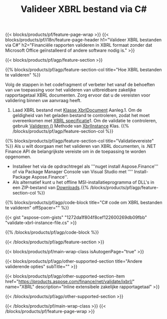 ﻿---
title: Valideer XBRL bestand via C#
description: Voorbeeldcode voor XBRL bestandsvalidatie. Gebruik API voorbeeldcode om batch XBRL-bestanden te valideren binnen .NET toepassingen. 
url: /nl/net/validate/xbrl/
family: finance
platformtag: net
feature: validate
informat: XBRL
outformat: 
otherformats: 
---
{{< blocks/products/pf/feature-page-wrap >}}
{{< blocks/products/pf/i18n/feature-page-header h1="Valideer XBRL bestanden via C#" h2="Financiële rapporten valideren in XBRL formaat zonder dat Microsoft Office geïnstalleerd of andere software nodig is." >}}

{{< blocks/products/pf/agp/feature-section >}}

{{% blocks/products/pf/agp/feature-section-col title="Hoe XBRL bestanden te valideren" %}}

Volg de stappen in het codefragment of verbeter het vanaf de behoeften van uw toepassing voor het valideren van uitbreidbare zakelijke rapportagetaal XBRL documenten. Zorg ervoor dat u de vereisten voor validering binnen uw aanvraag heeft.

1. Laad XBRL bestand met [Klasse XbrlDocument](https://apireference.aspose.com/finance/net/aspose.finance.xbrl/xbrldocument) Aanleg.1. Om de geldigheid van het geladen bestand te controleren, zodat het moet overeenkomen met [XBRL specificatie](http://www.xbrl.org/specification/inlinexbrl-part1/rec-2013-11-18/inlinexbrl-part1-rec-2013-11-18.html)1. Om de validatie te controleren, gebruik [Valideren ()](https://apireference.aspose.com/finance/net/aspose.finance.xbrl/xbrlinstance/methods/validate) Methode van [XbrlInstance](https://apireference.aspose.com/finance/net/aspose.finance.xbrl/xbrlinstance) Klas.
{{% /blocks/products/pf/agp/feature-section-col %}}

{{% blocks/products/pf/agp/feature-section-col title="Validatievereiste" %}}
Als u wilt doorgaan met het valideren van XBRL documenten, is .NET Finance API de belangrijkste vereiste om in de toepassing te worden opgenomen. 
- Installeer het via de opdrachtregel als '''nuget install Aspose.Finance''' of via Package Manager Console van Visual Studio met '''' Install-Package Aspose.Finance''.
- Als alternatief kunt u het offline MSI-installatieprogramma of DLL's in een ZIP-bestand van [Downloads](https://downloads.aspose.com/finance/net).{{% /blocks/products/pf/agp/feature-section-col %}}

{{% blocks/products/pf/agp/code-block title="C# code om XBRL bestanden te valideren" offSpacer="" %}}

{{< gist "aspose-com-gists" "1272da1f804f8cef122600269db09fbb" "validate-xbrl-instance-file.cs" >}}

{{% /blocks/products/pf/agp/code-block %}}

{{< /blocks/products/pf/agp/feature-section >}}

{{< blocks/products/pf/main-wrap-class isAutogenPage="true" >}}

{{< blocks/products/pf/agp/other-supported-section title="Andere validerende opties" subTitle="" >}}

{{< blocks/products/pf/agp/other-supported-section-item href="https://products.aspose.com/finance/net/validate/ixbrl/" name="XBRL" description="Inline extensibele zakelijke rapportagetaal" >}}

{{< /blocks/products/pf/agp/other-supported-section >}}

{{< /blocks/products/pf/main-wrap-class >}}
{{< /blocks/products/pf/feature-page-wrap >}}